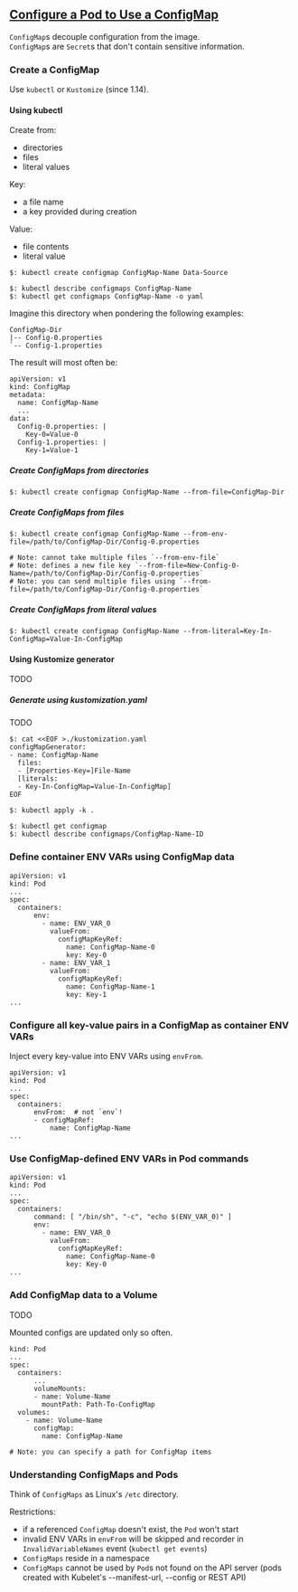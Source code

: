 ## [Configure a Pod to Use a ConfigMap](https://kubernetes.io/docs/tasks/configure-pod-container/configure-pod-configmap/)

`ConfigMap`s decouple configuration from the image.  
`ConfigMap`s are `Secret`s that don't contain sensitive information.  

### Create a ConfigMap

Use `kubectl` or `Kustomize` (since 1.14).  

#### Using kubectl

Create from:
* directories
* files
* literal values

Key:
* a file name
* a key provided during creation

Value:
* file contents
* literal value

```
$: kubectl create configmap ConfigMap-Name Data-Source

$: kubectl describe configmaps ConfigMap-Name
$: kubectl get configmaps ConfigMap-Name -o yaml
```

Imagine this directory when pondering the following examples:
```
ConfigMap-Dir
|-- Config-0.properties
`-- Config-1.properties
```

The result will most often be:
```
apiVersion: v1
kind: ConfigMap
metadata:
  name: ConfigMap-Name
  ...
data:
  Config-0.properties: |
    Key-0=Value-0
  Config-1.properties: |
    Key-1=Value-1
```

##### Create ConfigMaps from directories

```
$: kubectl create configmap ConfigMap-Name --from-file=ConfigMap-Dir
```

##### Create ConfigMaps from files

```
$: kubectl create configmap ConfigMap-Name --from-env-file=/path/to/ConfigMap-Dir/Config-0.properties

# Note: cannot take multiple files `--from-env-file`
# Note: defines a new file key `--from-file=New-Config-0-Name=/path/to/ConfigMap-Dir/Config-0.properties`
# Note: you can send multiple files using `--from-file=/path/to/ConfigMap-Dir/Config-0.properties`
```

##### Create ConfigMaps from literal values

```
$: kubectl create configmap ConfigMap-Name --from-literal=Key-In-ConfigMap=Value-In-ConfigMap
```

#### Using Kustomize generator

TODO

##### Generate using kustomization.yaml

TODO

```
$: cat <<EOF >./kustomization.yaml
configMapGenerator:
- name: ConfigMap-Name
  files:
  - [Properties-Key=]File-Name
  [literals:
  - Key-In-ConfigMap=Value-In-ConfigMap]
EOF

$: kubectl apply -k .

$: kubectl get configmap
$: kubectl describe configmaps/ConfigMap-Name-ID
```

### Define container ENV VARs using ConfigMap data

```
apiVersion: v1
kind: Pod
...
spec:
  containers:
      env:
        - name: ENV_VAR_0
          valueFrom:
            configMapKeyRef:
              name: ConfigMap-Name-0
              key: Key-0
        - name: ENV_VAR_1
          valueFrom:
            configMapKeyRef:
              name: ConfigMap-Name-1
              key: Key-1
...
```

### Configure all key-value pairs in a ConfigMap as container ENV VARs

Inject every key-value into ENV VARs using `envFrom`.  

```
apiVersion: v1
kind: Pod
...
spec:
  containers:
      envFrom:  # not `env`!
      - configMapRef:
          name: ConfigMap-Name
...
```

### Use ConfigMap-defined ENV VARs in Pod commands

```
apiVersion: v1
kind: Pod
...
spec:
  containers:
      command: [ "/bin/sh", "-c", "echo $(ENV_VAR_0)" ]
      env:
        - name: ENV_VAR_0
          valueFrom:
            configMapKeyRef:
              name: ConfigMap-Name-0
              key: Key-0
...
```

### Add ConfigMap data to a Volume

TODO

Mounted configs are updated only so often.  

```
kind: Pod
...
spec:
  containers:
      ...
      volumeMounts:
      - name: Volume-Name
        mountPath: Path-To-ConfigMap
  volumes:
    - name: Volume-Name
      configMap:
        name: ConfigMap-Name

# Note: you can specify a path for ConfigMap items
```

### Understanding ConfigMaps and Pods

Think of `ConfigMaps` as Linux's `/etc` directory.  

Restrictions:
* if a referenced `ConfigMap` doesn't exist, the `Pod` won't start
* invalid ENV VARs in `envFrom` will be skipped and recorder in `InvalidVariableNames` event (`kubectl get events`)
* `ConfigMaps` reside in a namespace
* `ConfigMaps` cannot be used by `Pod`s not found on the API server (pods created with Kubelet's --manifest-url, --config or REST API)
